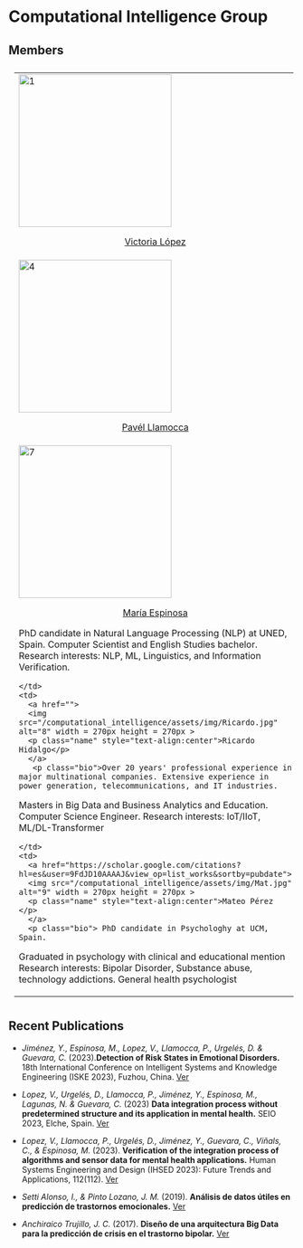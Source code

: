 <meta name="viewport" content="width=device-width, initial-scale=1.0">

# Computational Intelligence Group

## Members

<table style="padding:10px">
  <tr>
    <td>
      <a href="https://scholar.google.com/citations?hl=es&user=HzUXtGsAAAAJ&view_op=list_works&sortby=pubdate">
      <img src="/computational_intelligence/assets/img/userstock.jpeg"  alt="1" width = 270px height = 270px >
      <p class="name" style="text-align:center">Victoria López</p>
      </a>
      <p class="bio"> </p>
    </td>
      <td>
        <a href="">
        <img src="/computational_intelligence/assets/img/userstock.jpeg"  alt="2" width = 270px height = 270px >
        <p class="name" style="text-align:center">Diego Urgelés</p>
      </a>
           <p class="bio"> </p>
    </td>
    <td>        
      <a href="">
      <img src="/computational_intelligence/assets/img/userstock.jpeg"  alt="3" width = 270px height = 270px >
      <p class="name" style="text-align:center">César Guevara</p>
      </a>
         <p class="bio"> </p>
    </td></tr> 
  <tr>
    <td>
      <a href="https://scholar.google.com/citations?hl=es&user=X1WkTU4AAAAJ&view_op=list_works&sortby=pubdate">
      <img src="/computational_intelligence/assets/img/userstock.jpeg"  alt="4" width = 270px height = 270px >
      <p class="name" style="text-align:center">Pavél Llamocca</p>
      </a>
         <p class="bio"> </p>
    </td>
    <td>
      <a href="https://scholar.google.com/citations?hl=es&user=_WfodfIAAAAJ&view_op=list_works&sortby=pubdate">
      <img src="/computational_intelligence/assets/img/userstock.jpeg"  alt="5" width = 270px height = 270px >
      <p class="name" style="text-align:center">Natalia Lagunas</p>
      </a>
         <p class="bio"> </p>
    </td>
    <td>
      <a href="">
      <img src="/computational_intelligence/assets/img/userstock.jpeg"  alt="6" width = 270px height = 270px >
      <p class="name" style="text-align:center">Yury Jiménez</p>
      </a>
         <p class="bio"> </p>
    </td></tr>
  <tr>
    <td>
      <a href="https://scholar.google.com/citations?hl=es&user=np_uroEAAAAJ&view_op=list_works&sortby=pubdate">
      <img src="/computational_intelligence/assets/img/María.jpg"  alt="7" width = 270px height = 270px >
      <p class="name" style="text-align:center">María Espinosa</p>   
          </a>
        <p class="bio"> PhD candidate in Natural Language Processing (NLP) at UNED, Spain. 
Computer Scientist and English Studies bachelor. 
Research interests: NLP, ML, Linguistics, and Information Verification. </p>
    
    </td>
    <td>
      <a href="">
      <img src="/computational_intelligence/assets/img/Ricardo.jpg"  alt="8" width = 270px height = 270px >
      <p class="name" style="text-align:center">Ricardo Hidalgo</p>
      </a>
       <p class="bio">Over 20 years' professional experience in major multinational companies. Extensive experience in power generation, telecommunications, and IT industries.
Masters in Big Data and Business Analytics and Education. Computer Science Engineer. 
Research interests: IoT/IIoT, ML/DL-Transformer  </p>
    
    </td>
    <td>
      <a href="https://scholar.google.com/citations?hl=es&user=9FdJD10AAAAJ&view_op=list_works&sortby=pubdate">
      <img src="/computational_intelligence/assets/img/Mat.jpg"  alt="9" width = 270px height = 270px >
      <p class="name" style="text-align:center">Mateo Pérez </p>
      </a>
      <p class="bio"> PhD candidate in Psychologhy at UCM, Spain.
Graduated in psychology with clinical and educational mention
Research interests: Bipolar Disorder, Substance abuse, technology addictions.
General health psychologist </p>
    </td>
  </tr>
</table>

## Recent Publications

- *Jiménez, Y., Espinosa, M., Lopez, V., Llamocca, P., Urgelés, D. & Guevara, C.* (2023).**Detection of Risk States in Emotional Disorders.** 18th International Conference on Intelligent Systems and Knowledge Engineering (ISKE 2023), Fuzhou, China.
[Ver](https://cunefedu-my.sharepoint.com/:b:/g/personal/victoria_lopez_cunef_edu/EZZx1TbPBSJDrfYPcU00QoUB2jTArZoI_2vl70rhwyEIDw?e=NaCHUV)

- *Lopez, V., Urgelés, D., Llamocca, P., Jiménez, Y., Espinosa, M., Lagunas, N. & Guevara, C.* (2023) **Data integration process without predetermined structure and its application in mental health.** SEIO 2023, Elche, Spain.
[Ver](https://cunefedu-my.sharepoint.com/:b:/g/personal/victoria_lopez_cunef_edu/EUrFcTUvX5RBqbjtuvXpQk0Bc9EzwaJ9yNqiCv1JKVMHIA?e=BO4wgk)

- *Lopez, V., Llamocca, P., Urgelés, D., Jiménez, Y., Guevara, C., Viñals, C., & Espinosa, M.* (2023). **Verification of the integration process of algorithms and sensor data for mental health applications.** Human Systems Engineering and Design (IHSED 2023): Future Trends and Applications, 112(112).
[Ver](https://cunefedu-my.sharepoint.com/:b:/g/personal/victoria_lopez_cunef_edu/EfGj2pciGetPvmW7Imbzn4gBwd53WoqiN9TPO96nRCDZTQ?e=5APnMo)

- *Setti Alonso, I., & Pinto Lozano, J. M.* (2019). **Análisis de datos útiles en predicción de trastornos emocionales.**
[Ver](https://docta.ucm.es/rest/api/core/bitstreams/edd9a587-a734-49dc-9bd9-a86402e6f022/content)

- *Anchiraico Trujillo, J. C.* (2017). **Diseño de una arquitectura Big Data para la predicción de crisis en el trastorno bipolar.**
[Ver](https://docta.ucm.es/rest/api/core/bitstreams/edd9a587-a734-49dc-9bd9-a86402e6f022/content)

